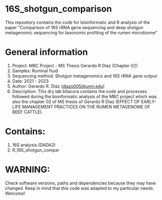# 16S_shotgun_comparison
This repository contains the code for bioinformatic and R analysis of the paper "Comparison of 16S rRNA gene sequencing and deep shotgun metagenomic sequencing for taxonomic profiling of the rumen microbiome"

# General information
1. Project: MBC Project - MS Thesis Gerardo R Diaz (Chapter 02) 				
2. Samples: Ruminal fluid											
3. Sequencing method: Shotgun metagenomics and 16S rRNA gene output
4. Date: 2021 - 2023 												
5. Author: Gerardo R. Diaz (diazo005@umn.edu)						
6. Description: This dry lab bitacora contains the code and processes followed during the bionformatic analysis of the MBC project which was also the chapter 02 of MS thesis of Gerardo R Diaz (EFFECT OF EARLY-LIFE MANAGEMENT PRACTICES ON THE RUMEN METAGENOME OF BEEF	CATTLE).				

# Contains:														
1. 	16S analysis (DADA2)	
2. 	R_16S_shotgun_compar										

# WARNING: 
Check software versions, paths and dependencies because they may have changed. Keep in mind that this code was adapted to my particular needs.				
Welcome!	
